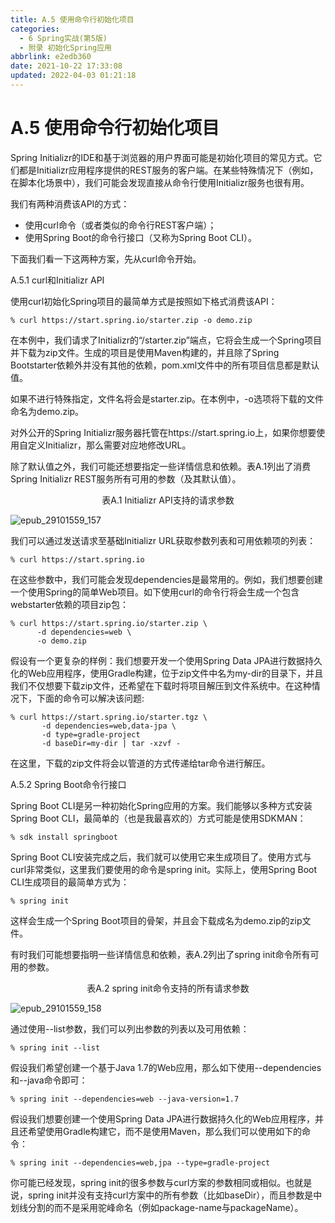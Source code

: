 ```yaml
---
title: A.5 使用命令行初始化项目
categories: 
  - 6 Spring实战(第5版)
  - 附录 初始化Spring应用
abbrlink: e2edb360
date: 2021-10-22 17:33:08
updated: 2022-04-03 01:21:18
---
```

# A.5 使用命令行初始化项目
Spring Initializr的IDE和基于浏览器的用户界面可能是初始化项目的常见方式。它们都是Initializr应用程序提供的REST服务的客户端。在某些特殊情况下（例如，在脚本化场景中），我们可能会发现直接从命令行使用Initializr服务也很有用。

我们有两种消费该API的方式：


- 使用curl命令（或者类似的命令行REST客户端）；
- 使用Spring Boot的命令行接口（又称为Spring Boot CLI）。

下面我们看一下这两种方案，先从curl命令开始。

A.5.1 curl和Initializr API

使用curl初始化Spring项目的最简单方式是按照如下格式消费该API：

```
% curl https://start.spring.io/starter.zip -o demo.zip
```

在本例中，我们请求了Initializr的“/starter.zip”端点，它将会生成一个Spring项目并下载为zip文件。生成的项目是使用Maven构建的，并且除了Spring Bootstarter依赖外并没有其他的依赖，pom.xml文件中的所有项目信息都是默认值。

如果不进行特殊指定，文件名将会是starter.zip。在本例中，-o选项将下载的文件命名为demo.zip。

对外公开的Spring Initializr服务器托管在https://start.spring.io上，如果你想要使用自定义Initializr，那么需要对应地修改URL。

除了默认值之外，我们可能还想要指定一些详情信息和依赖。表A.1列出了消费Spring Initializr REST服务所有可用的参数（及其默认值）。

<center>表A.1 Initializr API支持的请求参数</center>

![epub_29101559_157](https://gitee.com/XiaoLan223/images/raw/master/Blog/Sum/20211022212716.jpeg)

我们可以通过发送请求至基础Initializr URL获取参数列表和可用依赖项的列表：

```
% curl https://start.spring.io
```

在这些参数中，我们可能会发现dependencies是最常用的。例如，我们想要创建一个使用Spring的简单Web项目。如下使用curl的命令行将会生成一个包含webstarter依赖的项目zip包：

```
% curl https://start.spring.io/starter.zip \
      -d dependencies=web \
      -o demo.zip
```

假设有一个更复杂的样例：我们想要开发一个使用Spring Data JPA进行数据持久化的Web应用程序，使用Gradle构建，位于zip文件中名为my-dir的目录下，并且我们不仅想要下载zip文件，还希望在下载时将项目解压到文件系统中。在这种情况下，下面的命令可以解决该问题:

```
% curl https://start.spring.io/starter.tgz \
       -d dependencies=web,data-jpa \
       -d type=gradle-project
       -d baseDir=my-dir | tar -xzvf -
```

在这里，下载的zip文件将会以管道的方式传递给tar命令进行解压。

A.5.2 Spring Boot命令行接口

Spring Boot CLI是另一种初始化Spring应用的方案。我们能够以多种方式安装Spring Boot CLI，最简单的（也是我最喜欢的）方式可能是使用SDKMAN：

```
% sdk install springboot
```

Spring Boot CLI安装完成之后，我们就可以使用它来生成项目了。使用方式与curl非常类似，这里我们要使用的命令是spring init。实际上，使用Spring Boot CLI生成项目的最简单方式为：

```
% spring init
```

这样会生成一个Spring Boot项目的骨架，并且会下载成名为demo.zip的zip文件。

有时我们可能想要指明一些详情信息和依赖，表A.2列出了spring init命令所有可用的参数。

<center>表A.2 spring init命令支持的所有请求参数</center>

![epub_29101559_158](https://gitee.com/XiaoLan223/images/raw/master/Blog/Sum/20211022212941.jpeg)

通过使用--list参数，我们可以列出参数的列表以及可用依赖：

```
% spring init --list
```

假设我们希望创建一个基于Java 1.7的Web应用，那么如下使用--dependencies和--java命令即可：

```
% spring init --dependencies=web --java-version=1.7
```

假设我们想要创建一个使用Spring Data JPA进行数据持久化的Web应用程序，并且还希望使用Gradle构建它，而不是使用Maven，那么我们可以使用如下的命令：

```
% spring init --dependencies=web,jpa --type=gradle-project
```

你可能已经发现，spring init的很多参数与curl方案的参数相同或相似。也就是说，spring init并没有支持curl方案中的所有参数（比如baseDir），而且参数是中划线分割的而不是采用驼峰命名（例如package-name与packageName）。

